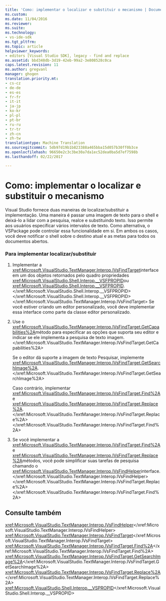 ```yaml
---
title: 'Como: implementar o localizar e substituir o mecanismo | Documentos do Microsoft'
ms.custom: 
ms.date: 11/04/2016
ms.reviewer: 
ms.suite: 
ms.technology:
- vs-ide-sdk
ms.tgt_pltfrm: 
ms.topic: article
helpviewer_keywords:
- editors [Visual Studio SDK], legacy - find and replace
ms.assetid: bbd348db-3d19-42eb-99a2-3e808528c0ca
caps.latest.revision: 11
ms.author: gregvanl
manager: ghogen
translation.priority.mt:
- cs-cz
- de-de
- es-es
- fr-fr
- it-it
- ja-jp
- ko-kr
- pl-pl
- pt-br
- ru-ru
- tr-tr
- zh-cn
- zh-tw
translationtype: Machine Translation
ms.sourcegitcommit: 5db97d19b1b823388a465bba15d057b30ff0b3ce
ms.openlocfilehash: 96650e2c3c3be30a7da1ec52dea0ba5d7ef7598b
ms.lasthandoff: 02/22/2017

---
```

# <a name="how-to-implement-the-find-and-replace-mechanism"></a>Como: implementar o localizar e substituir o mecanismo
Visual Studio fornece duas maneiras de localizar/substituir a implementação. Uma maneira é passar uma imagem de texto para o shell e deixá-lo a lidar com a pesquisa, realce e substituindo texto. Isso permite aos usuários especificar vários intervalos de texto. Como alternativa, o VSPackage pode controlar essa funcionalidade em si. Em ambos os casos, você deve notificar o shell sobre o destino atual e as metas para todos os documentos abertos.  
  
### <a name="to-implement-findreplace"></a>Para implementar localizar/substituir  
  
1.  Implementar a <xref:Microsoft.VisualStudio.TextManager.Interop.IVsFindTarget>interface em um dos objetos retornados pelo quadro propriedades <xref:Microsoft.VisualStudio.Shell.Interop.__VSFPROPID>ou <xref:Microsoft.VisualStudio.Shell.Interop.__VSFPROPID>.</xref:Microsoft.VisualStudio.Shell.Interop.__VSFPROPID> </xref:Microsoft.VisualStudio.Shell.Interop.__VSFPROPID> </xref:Microsoft.VisualStudio.TextManager.Interop.IVsFindTarget> Se você estiver criando um editor personalizado, você deve implementar essa interface como parte da classe editor personalizado.  
  
2.  Use o <xref:Microsoft.VisualStudio.TextManager.Interop.IVsFindTarget.GetCapabilities%2A>método para especificar as opções que suporta seu editor e indicar se ele implementa a pesquisa de texto imagem.</xref:Microsoft.VisualStudio.TextManager.Interop.IVsFindTarget.GetCapabilities%2A>  
  
     Se o editor dá suporte a imagem de texto Pesquisar, implemente <xref:Microsoft.VisualStudio.TextManager.Interop.IVsFindTarget.GetSearchImage%2A>.</xref:Microsoft.VisualStudio.TextManager.Interop.IVsFindTarget.GetSearchImage%2A>  
  
     Caso contrário, implementar <xref:Microsoft.VisualStudio.TextManager.Interop.IVsFindTarget.Find%2A>e <xref:Microsoft.VisualStudio.TextManager.Interop.IVsFindTarget.Replace%2A>.</xref:Microsoft.VisualStudio.TextManager.Interop.IVsFindTarget.Replace%2A> </xref:Microsoft.VisualStudio.TextManager.Interop.IVsFindTarget.Find%2A>  
  
3.  Se você implementar a <xref:Microsoft.VisualStudio.TextManager.Interop.IVsFindTarget.Find%2A>e <xref:Microsoft.VisualStudio.TextManager.Interop.IVsFindTarget.Replace%2A>métodos, você pode simplificar suas tarefas de pesquisa chamando o <xref:Microsoft.VisualStudio.TextManager.Interop.IVsFindHelper>interface.</xref:Microsoft.VisualStudio.TextManager.Interop.IVsFindHelper> </xref:Microsoft.VisualStudio.TextManager.Interop.IVsFindTarget.Replace%2A> </xref:Microsoft.VisualStudio.TextManager.Interop.IVsFindTarget.Find%2A>  
  
## <a name="see-also"></a>Consulte também  
 <xref:Microsoft.VisualStudio.TextManager.Interop.IVsFindHelper></xref:Microsoft.VisualStudio.TextManager.Interop.IVsFindHelper>   
 <xref:Microsoft.VisualStudio.TextManager.Interop.IVsFindTarget></xref:Microsoft.VisualStudio.TextManager.Interop.IVsFindTarget>   
 <xref:Microsoft.VisualStudio.TextManager.Interop.IVsFindTarget.Find%2A></xref:Microsoft.VisualStudio.TextManager.Interop.IVsFindTarget.Find%2A>   
 <xref:Microsoft.VisualStudio.TextManager.Interop.IVsFindTarget.GetSearchImage%2A></xref:Microsoft.VisualStudio.TextManager.Interop.IVsFindTarget.GetSearchImage%2A>   
 <xref:Microsoft.VisualStudio.TextManager.Interop.IVsFindTarget.Replace%2A></xref:Microsoft.VisualStudio.TextManager.Interop.IVsFindTarget.Replace%2A>   
 <xref:Microsoft.VisualStudio.Shell.Interop.__VSPROPID></xref:Microsoft.VisualStudio.Shell.Interop.__VSPROPID>
